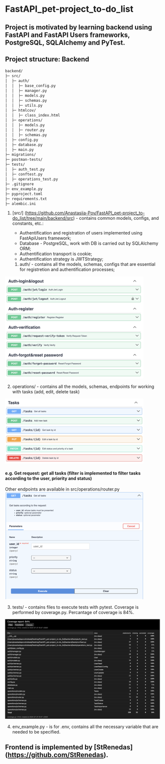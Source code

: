 # FastAPI_pet-project_to-do_list

## Project is motivated by learning backend using FastAPI and FastAPI Users frameworks, PostgreSQL, SQLAlchemy and PyTest.
## Project structure: Backend

```
backend/
├─ src/
│  ├─ auth/
│  │  ├─ base_config.py
│  │  ├─ manager.py
│  │  ├─ models.py
│  │  ├─ schemas.py
│  │  ├─ utils.py
│  ├─ htmlcov/
│  │  ├─ class_index.html
│  ├─ operations/
│  │  ├─ models.py
│  │  ├─ router.py
│  │  ├─ schemas.py
│  ├─ config.py
│  ├─ database.py
│  ├─ main.py
├─ migrations/
├─ postman-tests/
├─ tests/
│  ├─ auth_test.py
│  ├─ conftest.py
│  ├─ operations_test.py
├─ .gitignore
├─ env_example.py
├─ pyproject.toml
├─ requirements.txt
├─ alembic.ini
```

1. [src/] (https://github.com/Anastasiia-Pov/FastAPI_pet-project_to-do_list/tree/main/backend/src) - contains common models, configs, and constants, etc.:
    - Authentification and registration of users implemented using FastApiUsers framework;
    - Database - PostgreSQL, work with DB is carried out by SQLAlchemy ORM;
    - Authentification transport is cookie;
    - Authentification strategy is JWTStrategy;

    1. auth/ - contains all the models, schemas, configs that are essential for registretion and authentification processes;
<img src=https://github.com/Anastasiia-Pov/FastAPI_pet-project_to-do_list/blob/main/backend/backend_visuals/Auth.png width=450 />

2. operations/ - contains all the models, schemas, endpoints for working with tasks (add, edit, delete task)
<img src=https://github.com/Anastasiia-Pov/FastAPI_pet-project_to-do_list/blob/main/backend/backend_visuals/Tasks.png width=450 />

#### e.g. Get request: get all tasks (filter is implemented to filter tasks according to the user, priority and status)
Other endpoints are available in src/operations/router.py
<img src=https://github.com/Anastasiia-Pov/FastAPI_pet-project_to-do_list/blob/main/backend/backend_visuals/get%3Atasks.png width=450 />

3. tests/ - contains files to execute tests with pytest. Coverage is performed by coverage.py. Percantage of coverage is 84%.
<img src=https://github.com/Anastasiia-Pov/FastAPI_pet-project_to-do_list/blob/main/backend/backend_visuals/coverage_pytests.png width=750 />

4. env_example.py - is for .env, contains all the necessary variable that are needed to be specified.

## Frontend is implemented by [StRenedas] (https://github.com/StRenedas).
